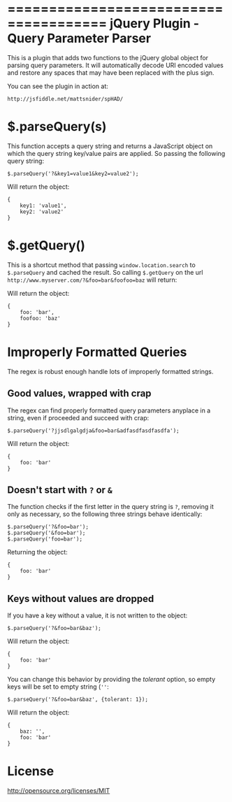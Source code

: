 ======================================
jQuery Plugin - Query Parameter Parser
======================================

This is a plugin that adds two functions to the jQuery global object for parsing query parameters. It will automatically decode URI encoded values and restore any spaces that may have been replaced with the plus sign.

You can see the plugin in action at:
	
	http://jsfiddle.net/mattsnider/spHAD/

$.parseQuery(s)
=====================

This function accepts a query string and returns a JavaScript object on which the query string key/value pairs are applied. So passing the following query string:

	$.parseQuery('?&key1=value1&key2=value2');

Will return the object:

	{
		key1: 'value1',
		key2: 'value2'
	}
	
	
$.getQuery()
==================

This is a shortcut method that passing `window.location.search` to `$.parseQuery` and cached the result. So calling `$.getQuery` on the url `http://www.myserver.com/?&foo=bar&foofoo=baz` will return:

Will return the object:

	{
		foo: 'bar',
		foofoo: 'baz'
	}
	
Improperly Formatted Queries
============================

The regex is robust enough handle lots of improperly formatted strings.

Good values, wrapped with crap
------------------------------

The regex can find properly formatted query parameters anyplace in a string, even if proceeded and succeed with crap:

	$.parseQuery('?jjsdlgalgdja&foo=bar&adfasdfasdfasdfa');
	
Will return the object:

	{
		foo: 'bar'
	}
	
Doesn't start with `?` or `&`
-----------------------------

The function checks if the first letter in the query string is `?`, removing it only as necessary, so the following three strings behave identically:

	$.parseQuery('?&foo=bar');
	$.parseQuery('&foo=bar');
	$.parseQuery('foo=bar');
	
Returning the object:

	{
		foo: 'bar'
	}
	
Keys without values are dropped
-------------------------------

If you have a key without a value, it is not written to the object:

	$.parseQuery('?&foo=bar&baz');
	
Will return the object:

	{
		foo: 'bar'
	}
	
You can change this behavior by providing the *tolerant* option, so empty keys will be set to empty string (`''`:

	$.parseQuery('?&foo=bar&baz', {tolerant: 1});
	
Will return the object:

	{
		baz: '',
		foo: 'bar'
	}
	
License
=======

http://opensource.org/licenses/MIT